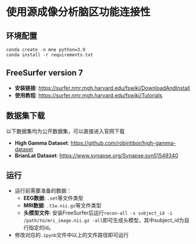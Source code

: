 # 使用源成像分析脑区功能连接性
## 环境配置
```
conda create -n mne python=3.9
conda install -r requirements.txt
```
## FreeSurfer version 7
- **安装链接**: https://surfer.nmr.mgh.harvard.edu/fswiki/DownloadAndInstall
- **使用教程**: https://surfer.nmr.mgh.harvard.edu/fswiki/Tutorials
## 数据集下载
以下数据集均为公开数据集，可以直接进入官网下载
- **High Gamma Dataset**: https://github.com/robintibor/high-gamma-dataset
- **BrianLat Dataset**: https://www.synapse.org/Synapse:syn51549340
## 运行
- 运行前需要准备的数据：
  - **EEG数据**: `.set`等文件类型
  - **MRI数据**: `.t1w.nii.gz`等文件类型
  - **头模型文件**: 安装FreeSurfer后运行`recon-all -s subject_id -i /path/to/mri_image.nii.gz -all`即可生成头模型，其中subject_id为自行指定的id。
- 修改对应的`.ipynb`文件中以上的文件路径即可运行